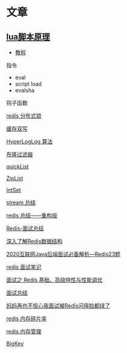 # 文章

## [lua脚本原理](https://juejin.im/post/5bce7e9fe51d457a772bcfc6)
- [教程](https://redisbook.readthedocs.io/en/latest/feature/scripting.html)

指令
- eval
- script load
- evalsha

钩子函数

[redis 分布式锁](https://juejin.im/post/58b3a93c1b69e60058b49767)

[缓存双写](https://www.cnblogs.com/rjzheng/p/9041659.html)

[HyperLogLog 算法](https://juejin.im/post/5c7900bf518825407c7eafd0)

[布隆过滤器](https://juejin.im/post/5bc7446e5188255c791b3360)

[quickList](https://juejin.im/post/579222427db2a20054d8f884)

[ZipList](https://juejin.im/post/577ce6efa3413100619a2422)

[IntSet](https://juejinIm/post/58350d1A67F3560065E74Bde)

[stream 总结](https://juejin.im/post/5b10ad586fb9a01e4072a520)

[redis 总结——重构版](https://mp.weixin.qq.com/s?__biz=Mzg2OTA0Njk0OA==&mid=2247484858&idx=1&sn=8e222ea6115e0b69cac91af14d2caf36&chksm=cea24a71f9d5c367148dccec3d5ddecf5ecd8ea096b5c5ec32f22080e66ac3c343e99151c9e0&token=1082669959&lang=zh_CN&scene=21#wechat_redirect)

[Redis-面试总结](https://liuyehcf.github.io/2017/08/03/Redis-%E9%9D%A2%E8%AF%95%E6%80%BB%E7%BB%93/)

[深入了解Redis数据结构](https://juejin.im/post/5d71d3bee51d453b5f1a04f1)

[2020互联网Java后端面试必备解析—Redis23题](https://juejin.im/post/5e68a1e951882549087db570)

[redis 面试笔记](https://mp.weixin.qq.com/s?__biz=Mzg2OTA0Njk0OA==&mid=2247486396&idx=1&sn=72417f3b8e21e878f64a4f10ddc10340&chksm=cea24477f9d5cd613a90e9472a76d55476461b4607c97311d04d38ea4fa073e2da021dbdd3ba&scene=126&sessionid=1584526169&key=4ca1847867d9f5d3036676a462b67f8ecfe78b21ea7b5f72fee09f11c89a66036401f62c75e4450d14990364272d3a7240af111ba215c61c86e7365fb1bb8b309548d41bf4423c7dac453f818ad432f5&ascene=1&uin=Mjc3NTcxMTIxMQ%3D%3D&devicetype=Windows+10&version=62080079&lang=zh_CN&exportkey=A72vxGbeSNYBP6SD1l%2BaMkA%3D&pass_ticket=KKGlupkcZESwmfA1l20P%2FrNK30btVpm9rX%2Be0BGW1NthXcMeyh1eUSLlUEzRNty2)

[面试之 Redis 基础、高级特性与性能调优](https://learnku.com/articles/25070)

[面试总结](https://www.jianshu.com/p/a61f012e84d5)
 
[妈妈再也不担心我面试被Redis问得脸都绿了](https://juejin.im/post/5e7b43945188255dda23d1e3)

[redis 内存碎片率](https://blog.csdn.net/my_tiantian/article/details/84333716)

[redis 内存管理](https://www.cnblogs.com/kismetv/p/8654978.html#t32)

[BigKey](https://www.liangseo.com/article/15)
